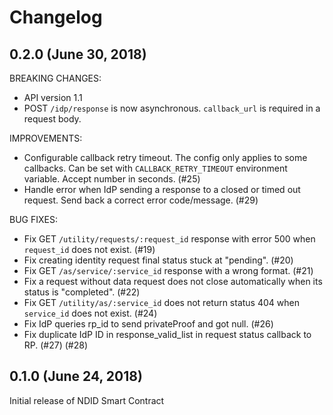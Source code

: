 # Changelog

## 0.2.0 (June 30, 2018)

BREAKING CHANGES:
- API version 1.1
- POST `/idp/response` is now asynchronous. `callback_url` is required in a request body.

IMPROVEMENTS:
- Configurable callback retry timeout. The config only applies to some callbacks. Can be set with `CALLBACK_RETRY_TIMEOUT` environment variable. Accept number in seconds. (#25)
- Handle error when IdP sending a response to a closed or timed out request. Send back a correct error code/message. (#29)

BUG FIXES:
- Fix GET `/utility/requests/:request_id` response with error 500 when `request_id` does not exist. (#19)
- Fix creating identity request final status stuck at "pending". (#20)
- Fix GET `/as/service/:service_id` response with a wrong format. (#21)
- Fix a request without data request does not close automatically when its status is "completed". (#22)
- Fix GET `/utility/as/:service_id` does not return status 404 when `service_id` does not exist. (#24)
- Fix IdP queries rp_id to send privateProof and got null. (#26)
- Fix duplicate IdP ID in response_valid_list in request status callback to RP. (#27) (#28)

## 0.1.0 (June 24, 2018)

Initial release of NDID Smart Contract